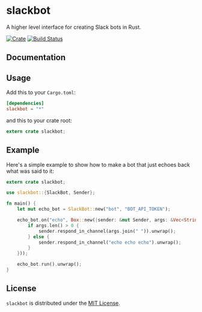# slackbot
A higher level interface for creating Slack bots in Rust.

[![Crate][crates-badge]][crates-href] [![Build Status][travis-badge]][travis-href]

## Documentation

## Usage
Add this to your `Cargo.toml`:

```toml
[dependencies]
slackbot = "*"
```

and this to your crate root:

```rust
extern crate slackbot;
```

## Example
Here's a simple example to show how to make a bot that just echoes back what was said to it:

```rust
extern crate slackbot;

use slackbot::{SlackBot, Sender};

fn main() {
    let mut echo_bot = SlackBot::new("bot", "BOT_API_TOKEN");

    echo_bot.on("echo", Box::new(|sender: &mut Sender, args: &Vec<String>| {
        if args.len() > 0 {
            sender.respond_in_channel(args.join(" ")).unwrap();
        } else {
            sender.respond_in_channel("echo echo echo").unwrap();
        }
    }));

    echo_bot.run().unwrap();
}
```

## License
`slackbot` is distributed under the [MIT License](./LICENSE).

[crates-badge]: https://img.shields.io/crates/v/slackbot.svg
[crates-href]: https://crates.io/crates/slackbot
[travis-badge]: https://travis-ci.org/mthjones/slackbot.svg?branch=master
[travis-href]: https://travis-ci.org/mthjones/slackbot

